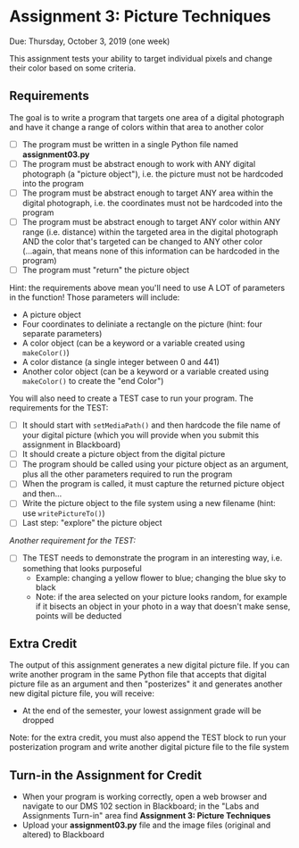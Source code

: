 # Assignment 3: Picture Techniques

Due: Thursday, October 3, 2019 (one week)

This assignment tests your ability to target individual pixels and change their color based on some criteria.

## Requirements

The goal is to write a program that targets one area of a digital photograph and have it change a range of colors within that area to another color

- [ ] The program must be written in a single Python file named **assignment03.py**
- [ ] The program must be abstract enough to work with ANY digital photograph (a "picture object"), i.e. the picture must not be hardcoded into the program
- [ ] The program must be abstract enough to target ANY area within the digital photograph, i.e. the coordinates must not be hardcoded into the program
- [ ] The program must be abstract enough to target ANY color within ANY range (i.e. distance) within the targeted area in the digital photograph AND the color that's targeted can be changed to ANY other color (...again, that means none of this information can be hardcoded in the program)
- [ ] The program must "return" the picture object

Hint: the requirements above mean you'll need to use A LOT of parameters in the function!  Those parameters will include:

- A picture object
- Four coordinates to deliniate a rectangle on the picture (hint: four separate parameters)
- A color object (can be a keyword or a variable created using `makeColor()`)
- A color distance (a single integer between 0 and 441)
- Another color object (can be a keyword or a variable created using `makeColor()` to create the "end Color")

You will also need to create a TEST case to run your program.  The requirements for the TEST:

- [ ] It should start with `setMediaPath()` and then hardcode the file name of your digital picture (which you will provide when you submit this assignment in Blackboard) 
- [ ] It should create a picture object from the digital picture
- [ ] The program should be called using your picture object as an argument, plus all the other parameters required to run the program
- [ ] When the program is called, it must capture the returned picture object and then...
- [ ] Write the picture object to the file system using a new filename (hint: use `writePictureTo()`)
- [ ] Last step: "explore" the picture object

*Another requirement for the TEST:*
- [ ] The TEST needs to demonstrate the program in an interesting way, i.e. something that looks purposeful 
  - Example: changing a yellow flower to blue; changing the blue sky to black
  - Note: if the area selected on your picture looks random, for example if it bisects an object in your photo in a way that doesn't make sense, points will be deducted

## Extra Credit

The output of this assignment generates a new digital picture file.  If you can write another program in the same Python file that accepts that digital picture file as an argument and then "posterizes" it and generates another new digital picture file, you will receive:

- At the end of the semester, your lowest assignment grade will be dropped

Note: for the extra credit, you must also append the TEST block to run your posterization program and write another digital picture file to the file system


## Turn-in the Assignment for Credit

- When your program is working correctly, open a web browser and navigate to our DMS 102 section in Blackboard; in the "Labs and Assignments Turn-in" area find **Assignment 3: Picture Techniques**
- Upload your **assignment03.py** file and the image files (original and altered) to Blackboard

